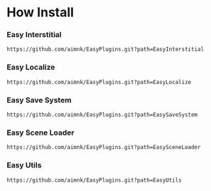 # How Install
### Easy Interstitial
```
https://github.com/aimnk/EasyPlugins.git?path=EasyInterstitial
```
### Easy Localize
```
https://github.com/aimnk/EasyPlugins.git?path=EasyLocalize
```
### Easy Save System
```
https://github.com/aimnk/EasyPlugins.git?path=EasySaveSystem
```
### Easy Scene Loader
```
https://github.com/aimnk/EasyPlugins.git?path=EasySceneLoader
```
### Easy Utils
```
https://github.com/aimnk/EasyPlugins.git?path=EasyUtils
```